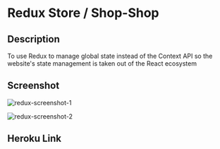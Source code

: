 # Redux Store / Shop-Shop

## Description

To use Redux to manage global state instead of the Context API so the website's state management is taken out of the React ecosystem

## Screenshot

![redux-screenshot-1](https://user-images.githubusercontent.com/72705457/137599142-c74e7a71-1f02-4ceb-8643-42140515bc18.jpg)

![redux-screenshot-2](https://user-images.githubusercontent.com/72705457/137599147-f7163fed-f721-49f5-a4b5-967a3f92797d.jpg)


## Heroku Link


